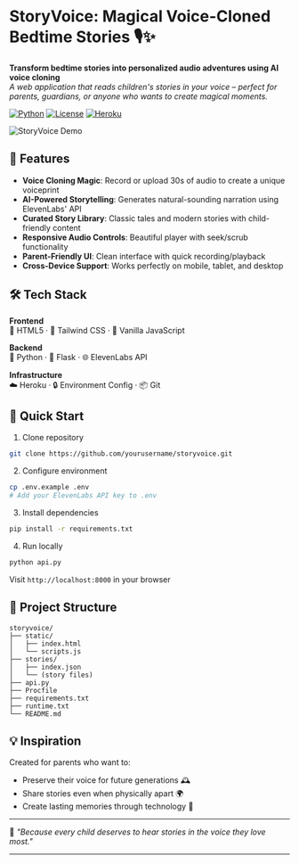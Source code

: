 # StoryVoice: Magical Voice-Cloned Bedtime Stories 🎙️✨

**Transform bedtime stories into personalized audio adventures using AI voice cloning**  
*A web application that reads children's stories in your voice – perfect for parents, guardians, or anyone who wants to create magical moments.*

[![Python](https://img.shields.io/badge/Python-3.10%2B-blue?logo=python)](https://python.org)
[![License](https://img.shields.io/badge/License-MIT-green)](LICENSE)
[![Heroku](https://img.shields.io/badge/Deployed-Heroku-79589F?logo=heroku)](https://your-app-name.herokuapp.com)

![StoryVoice Demo](demo-screenshot.png)

## 🌟 Features
- **Voice Cloning Magic**: Record or upload 30s of audio to create a unique voiceprint
- **AI-Powered Storytelling**: Generates natural-sounding narration using ElevenLabs' API
- **Curated Story Library**: Classic tales and modern stories with child-friendly content
- **Responsive Audio Controls**: Beautiful player with seek/scrub functionality
- **Parent-Friendly UI**: Clean interface with quick recording/playback
- **Cross-Device Support**: Works perfectly on mobile, tablet, and desktop

## 🛠️ Tech Stack
**Frontend**  
📖 HTML5 · 🎨 Tailwind CSS · 📜 Vanilla JavaScript  

**Backend**  
🐍 Python · 🧪 Flask · 🌐 ElevenLabs API  

**Infrastructure**  
☁️ Heroku · 🔒 Environment Config · 📦 Git  

## 🚀 Quick Start

1. Clone repository
```bash
git clone https://github.com/yourusername/storyvoice.git
```

2. Configure environment
```bash
cp .env.example .env
# Add your ElevenLabs API key to .env
```

3. Install dependencies
```bash
pip install -r requirements.txt
```

4. Run locally
```bash
python api.py
```
Visit `http://localhost:8000` in your browser

## 📂 Project Structure
```
storyvoice/
├── static/
│   ├── index.html
│   └── scripts.js
├── stories/
│   ├── index.json
│   └── (story files)
├── api.py
├── Procfile
├── requirements.txt
├── runtime.txt
└── README.md
```

## 💡 Inspiration
Created for parents who want to:
- Preserve their voice for future generations 🕰️
- Share stories even when physically apart 🌍  
- Create lasting memories through technology 💖  


---

💬 *"Because every child deserves to hear stories in the voice they love most."*  

---
